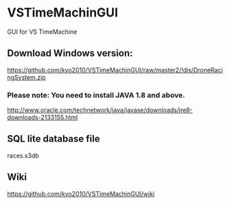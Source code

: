 # VSTimeMachinGUI
GUI for VS TimeMachine

## Download Windows version:
https://github.com/kyo2010/VSTimeMachinGUI/raw/master2/!dis/DroneRacingSystem.zip

### Please note: You need to install JAVA 1.8 and above.
http://www.oracle.com/technetwork/java/javase/downloads/jre8-downloads-2133155.html

## SQL lite database file
races.s3db

## Wiki
https://github.com/kyo2010/VSTimeMachinGUI/wiki
